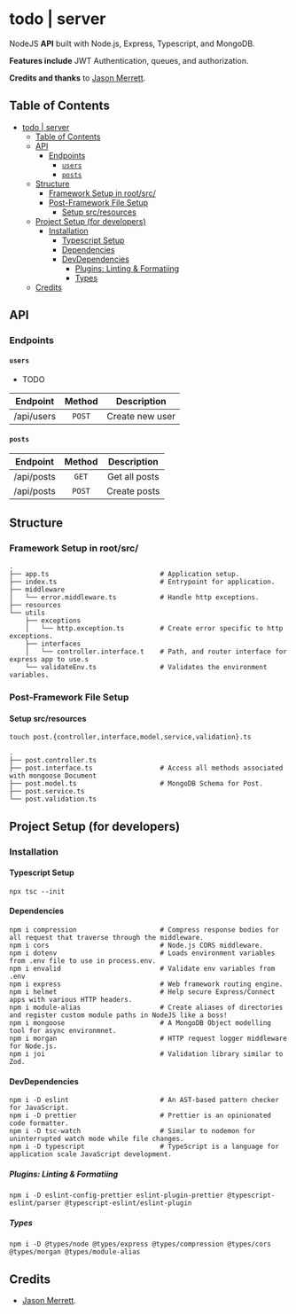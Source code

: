 # todo | server

NodeJS **API** built with Node.js, Express, Typescript, and MongoDB.

**Features include** JWT Authentication, queues, and authorization.

**Credits and thanks** to [Jason Merrett](https://github.com/JasonMerrett/nodejs-api-from-scratch/tree/master/src).

## Table of Contents

- [todo | server](#todo--server)
  - [Table of Contents](#table-of-contents)
  - [API](#api)
    - [Endpoints](#endpoints)
      - [`users`](#users)
      - [`posts`](#posts)
  - [Structure](#structure)
    - [Framework Setup in root/src/](#framework-setup-in-rootsrc)
    - [Post-Framework File Setup](#post-framework-file-setup)
      - [Setup src/resources](#setup-srcresources)
  - [Project Setup (for developers)](#project-setup-for-developers)
    - [Installation](#installation)
      - [Typescript Setup](#typescript-setup)
      - [Dependencies](#dependencies)
      - [DevDependencies](#devdependencies)
        - [Plugins: Linting \& Formatiing](#plugins-linting--formatiing)
        - [Types](#types)
  - [Credits](#credits)

## API

### Endpoints

#### `users`

- TODO

|  Endpoint  | Method |   Description   |
| :--------: | :----: | :-------------: |
| /api/users | `POST` | Create new user |

#### `posts`

|  Endpoint  | Method |  Description  |
| :--------: | :----: | :-----------: |
| /api/posts | `GET`  | Get all posts |
| /api/posts | `POST` | Create posts  |

## Structure

### Framework Setup in root/src/

```shell
.
├── app.ts                            # Application setup.
├── index.ts                          # Entrypoint for application.
├── middleware
│   └── error.middleware.ts           # Handle http exceptions.
├── resources
└── utils
    ├── exceptions
    │   └── http.exception.ts         # Create error specific to http exceptions.
    ├── interfaces
    │   └── controller.interface.t    # Path, and router interface for express app to use.s
    └── validateEnv.ts                # Validates the environment variables.

```

### Post-Framework File Setup

<!-- TODO make `post` as todo or project later on. -->
#### Setup src/resources

```shell
touch post.{controller,interface,model,service,validation}.ts 
```

```shell
.
├── post.controller.ts
├── post.interface.ts                 # Access all methods associated with mongoose Document
├── post.model.ts                     # MongoDB Schema for Post.
├── post.service.ts
└── post.validation.ts
```

## Project Setup (for developers)

### Installation

#### Typescript Setup

```shell
npx tsc --init
```

#### Dependencies

```shell
npm i compression                     # Compress response bodies for all request that traverse through the middleware.
npm i cors                            # Node.js CORS middleware.
npm i dotenv                          # Loads environment variables from .env file to use in process.env.
npm i envalid                         # Validate env variables from .env
npm i express                         # Web framework routing engine.
npm i helmet                          # Help secure Express/Connect apps with various HTTP headers.
npm i module-alias                    # Create aliases of directories and register custom module paths in NodeJS like a boss!
npm i mongoose                        # A MongoDB Object modelling tool for async environmnet.
npm i morgan                          # HTTP request logger middleware for Node.js.
npm i joi                             # Validation library similar to Zod.
```

#### DevDependencies

```shell
npm i -D eslint                       # An AST-based pattern checker for JavaScript.
npm i -D prettier                     # Prettier is an opinionated code formatter.
npm i -D tsc-watch                    # Similar to nodemon for uninterrupted watch mode while file changes.
npm i -D typescript                   # TypeScript is a language for application scale JavaScript development.
```

##### Plugins: Linting & Formatiing

```shell
npm i -D eslint-config-prettier eslint-plugin-prettier @typescript-eslint/parser @typescript-eslint/eslint-plugin
```

##### Types

```shell
npm i -D @types/node @types/express @types/compression @types/cors @types/morgan @types/module-alias
```

## Credits

- [Jason Merrett](https://github.com/JasonMerrett/nodejs-api-from-scratch/tree/master/src).
